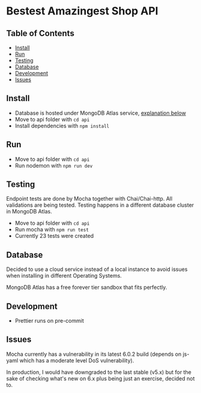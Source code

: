# Bestest Amazingest Shop API

## Table of Contents

* [Install](#install)
* [Run](#run)
* [Testing](#testing)
* [Database](#database)
* [Development](#development)
* [Issues](#issues)

## Install

* Database is hosted under MongoDB Atlas service, [explanation below](#Database)
* Move to api folder with `cd api`
* Install dependencies with `npm install`

## Run

* Move to api folder with `cd api`
* Run nodemon with `npm run dev`

## Testing

Endpoint tests are done by Mocha together with Chai/Chai-http. All validations are being tested. Testing happens in a different database cluster in MongoDB Atlas.

* Move to api folder with `cd api`
* Run mocha with `npm run test`
* Currently 23 tests were created

## Database

Decided to use a cloud service instead of a local instance to avoid issues when installing in different Operating Systems.

MongoDB Atlas has a free forever tier sandbox that fits perfectly.

## Development

* Prettier runs on pre-commit

## Issues

Mocha currently has a vulnerability in its latest 6.0.2 build (depends on js-yaml which has a moderate level DoS vulnerability).

In production, I would have downgraded to the last stable (v5.x) but for the sake of checking what's new on 6.x plus being just an exercise, decided not to.